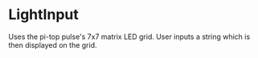 # LightInput
Uses the pi-top pulse's 7x7 matrix LED grid. User inputs a string which is then displayed on the grid.

